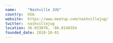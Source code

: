 ```yaml
---
name:     "Nashville JUG"
country:  USA
website:  https://www.meetup.com/nashvillejug/
twitter:  nashvillejug
location: 36.033076, -86.8148354
founded_date: 2010-10-01
---
```

